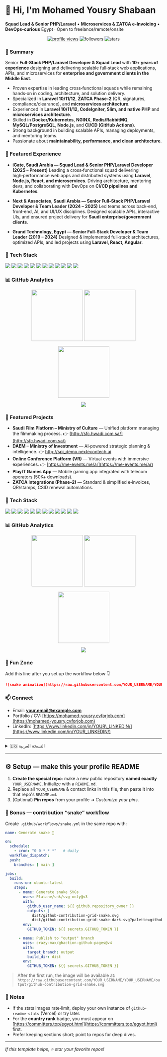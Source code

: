 # 👋 Hi, I'm **Mohamed Yousry Shabaan**

**Squad Lead & Senior PHP/Laravel** • **Microservices & ZATCA e‑Invoicing** • **DevOps‑curious**
Egypt · Open to freelance/remote/onsite

<p align="center">
  <a href="https://komarev.com/ghpvc/?username=mohamedyu3&style=flat-square" target="_blank"><img alt="profile views" src="https://komarev.com/ghpvc/?username=mohamedyu3&style=flat-square" /></a>
  <img alt="followers" src="https://img.shields.io/github/followers/mohamedyu3?label=Followers&style=flat-square" />
  <img alt="stars" src="https://img.shields.io/github/stars/mohamedyu3?affiliations=OWNER,ORGANIZATION_MEMBER&style=flat-square" />
  <!-- Optional: Country rank badge (requires you to appear on committers.top) -->
  <!-- <img alt="rank" src="https://aktive.kerolloz.dev/egypt/mohamedyu3?label=Ranked%20in%20Egypt&rnkPrefix=Rank%20" /> -->
</p>

### 🧭 Summary

Senior **Full‑Stack PHP/Laravel Developer & Squad Lead** with **10+ years of experience** designing and delivering scalable full‑stack web applications, APIs, and microservices for **enterprise and government clients in the Middle East**.

* Proven expertise in leading cross‑functional squads while remaining hands‑on in coding, architecture, and solution delivery.
* Specialized in **Laravel 10/11/12**, **ZATCA Phase‑2** (QR, signatures, compliance/clearance), and **microservices architecture**.
* Experienced in **Laravel 10/11/12, CodeIgniter, Slim, and native PHP** and **microservices architecture**.
* Skilled in **Docker/Kubernetes**, **NGINX**, **Redis/RabbitMQ**, **MySQL/PostgreSQL**, **Node.js**, and **CI/CD (GitHub Actions)**.
* Strong background in building scalable APIs, managing deployments, and mentoring teams.
* Passionate about **maintainability, performance, and clean architecture**.

### 🚀 Featured Experience

* **iGate, Saudi Arabia — Squad Lead & Senior PHP/Laravel Developer (2025 – Present)**
  Leading a cross‑functional squad delivering high‑performance web apps and distributed systems using **Laravel, Node.js, React, and microservices**. Driving architecture, mentoring devs, and collaborating with DevOps on **CI/CD pipelines and Kubernetes**.

* **Next & Associates, Saudi Arabia — Senior Full‑Stack PHP/Laravel Developer & Team Leader (2024 – 2025)**
  Led teams across back‑end, front‑end, AI, and UI/UX disciplines. Designed scalable APIs, interactive UIs, and ensured project delivery for **Saudi enterprise/government clients**.

* **Grand Technology, Egypt — Senior Full‑Stack Developer & Team Leader (2019 – 2024)**
  Designed & implemented full‑stack architectures, optimized APIs, and led projects using **Laravel, React, Angular**.

### 🧰 Tech Stack

<p>
  <img src="https://img.shields.io/badge/PHP-777BB4?logo=php&logoColor=white" />
  <img src="https://img.shields.io/badge/Laravel-FF2D20?logo=laravel&logoColor=white" />
  <img src="https://img.shields.io/badge/Node.js-339933?logo=nodedotjs&logoColor=white" />
  <img src="https://img.shields.io/badge/MySQL-4479A1?logo=mysql&logoColor=white" />
  <img src="https://img.shields.io/badge/PostgreSQL-4169E1?logo=postgresql&logoColor=white" />
  <img src="https://img.shields.io/badge/MongoDB-47A248?logo=mongodb&logoColor=white" />
  <img src="https://img.shields.io/badge/Redis-DC382D?logo=redis&logoColor=white" />
  <img src="https://img.shields.io/badge/RabbitMQ-FF6600?logo=rabbitmq&logoColor=white" />
  <img src="https://img.shields.io/badge/Docker-2496ED?logo=docker&logoColor=white" />
  <img src="https://img.shields.io/badge/Kubernetes-326CE5?logo=kubernetes&logoColor=white" />
  <img src="https://img.shields.io/badge/Nginx-009639?logo=nginx&logoColor=white" />
  <img src="https://img.shields.io/badge/AWS-232F3E?logo=amazonaws&logoColor=white" />
</p>

### 📊 GitHub Analytics

<p align="center">
  <img height="165" src="https://github-readme-stats.vercel.app/api?username=mohamedyu3&show_icons=true&include_all_commits=true" />
  <img height="165" src="https://github-readme-streak-stats.herokuapp.com?user=mohamedyu3" />
</p>
<p align="center">
  <img height="165" src="https://github-readme-stats.vercel.app/api/top-langs/?username=mohamedyu3&layout=compact&langs_count=10" />
</p>
<p align="center">
  <img src="https://github-readme-activity-graph.vercel.app/graph?username=mohamedyu3&theme=github-compact" />
</p>




### 🚀 Featured Projects

* **Saudi Film Platform – Ministry of Culture** — Unified platform managing the filmmaking process.
  👉 [http://sfc.hwadi.com.sa/](http://sfc.hwadi.com.sa/)
* **DAEM – Ministry of Investment** — AI‑powered strategic planning & intelligence.
  👉 [http://spi\_demo.nextecontech.ai](http://spi_demo.nextecontech.ai)
* **Online Conference Platform (VR)** — Virtual events with immersive experiences.
  👉 [https://me-events.me/ar](https://me-events.me/ar)
* **PlayIT Games App** — Mobile gaming app integrated with telecom operators (50K+ downloads).
* **ZATCA Integrations (Phase‑2)** — Standard & simplified e‑invoices, QR/stamps, CSID renewal automations.

### 🧰 Tech Stack

<p>
  <img src="https://img.shields.io/badge/PHP-777BB4?logo=php&logoColor=white" />
  <img src="https://img.shields.io/badge/Laravel-FF2D20?logo=laravel&logoColor=white" />
  <img src="https://img.shields.io/badge/MySQL-4479A1?logo=mysql&logoColor=white" />
  <img src="https://img.shields.io/badge/PostgreSQL-4169E1?logo=postgresql&logoColor=white" />
  <img src="https://img.shields.io/badge/Redis-DC382D?logo=redis&logoColor=white" />
  <img src="https://img.shields.io/badge/RabbitMQ-FF6600?logo=rabbitmq&logoColor=white" />
  <img src="https://img.shields.io/badge/Docker-2496ED?logo=docker&logoColor=white" />
  <img src="https://img.shields.io/badge/Kubernetes-326CE5?logo=kubernetes&logoColor=white" />
  <img src="https://img.shields.io/badge/Nginx-009639?logo=nginx&logoColor=white" />
  <img src="https://img.shields.io/badge/GitHub%20Actions-2088FF?logo=githubactions&logoColor=white" />
  <img src="https://img.shields.io/badge/AWS-232F3E?logo=amazonaws&logoColor=white" />
  <img src="https://img.shields.io/badge/Node.js-339933?logo=nodedotjs&logoColor=white" />
</p>

### 📊 GitHub Analytics

<p align="center">
  <img height="165" src="https://github-readme-stats.vercel.app/api?username=YOUR_USERNAME&show_icons=true&include_all_commits=true" />
  <img height="165" src="https://github-readme-streak-stats.herokuapp.com?user=YOUR_USERNAME" />
</p>
<p align="center">
  <img height="165" src="https://github-readme-stats.vercel.app/api/top-langs/?username=YOUR_USERNAME&layout=compact&langs_count=10" />
</p>
<p align="center">
  <img src="https://github-readme-activity-graph.vercel.app/graph?username=YOUR_USERNAME&theme=github-compact" />
</p>

<!-- 🏆 Optional trophies -->

<!-- <p align="center">
  <img src="https://github-profile-trophy.vercel.app/?username=YOUR_USERNAME&margin-w=8&margin-h=8&column=6" />
</p> -->

### 🐍 Fun Zone

Add this line after you set up the workflow below 👇

```md
![snake animation](https://raw.githubusercontent.com/YOUR_USERNAME/YOUR_USERNAME/output/github-contribution-grid-snake.svg)
```

### 📫 Connect

* Email: **[your.email@example.com](mailto:your.email@example.com)**
* Portfolio / CV: [https://mohamed-yousry.cvforjob.com](https://mohamed-yousry.cvforjob.com)
* LinkedIn: [https://www.linkedin.com/in/YOUR\_LINKEDIN/](https://www.linkedin.com/in/YOUR_LINKEDIN/)

---

<details>
<summary>🇪🇬 النسخة العربية</summary>

**محمد يسري شعبان** — **تقني نظم / قائد فريق Laravel** متخصص في **الفوترة الإلكترونية ZATCA (المرحلة الثانية)** و**هندسة الميكروسيرفيس**، مع خبرة واسعة في **Docker/Kubernetes** و**CI/CD**.
أهم المشاريع: منصة التصوير السينمائي (وزارة الثقافة)، منصة DAEM (وزارة الاستثمار)، منصة المؤتمرات الافتراضية، وتكاملات ZATCA الكاملة (توقيع، QR، تصديق/تفويض).

</details>

---

## ⚙️ Setup — make this your profile README

1. **Create the special repo**: make a new public repository **named exactly** `YOUR_USERNAME`. Initialize with a `README.md`.
2. Replace all `YOUR_USERNAME` & contact links in this file, then paste it into that repo's `README.md`.
3. (Optional) **Pin repos** from your profile ➜ *Customize your pins*.

### 🐍 Bonus — contribution “snake” workflow

Create `.github/workflows/snake.yml` in the same repo with:

```yaml
name: Generate snake 🐍

on:
  schedule:
    - cron: "0 0 * * *"   # daily
  workflow_dispatch:
  push:
    branches: [ main ]

jobs:
  build:
    runs-on: ubuntu-latest
    steps:
      - name: Generate snake SVGs
        uses: Platane/snk/svg-only@v3
        with:
          github_user_name: ${{ github.repository_owner }}
          outputs: |
            dist/github-contribution-grid-snake.svg
            dist/github-contribution-grid-snake-dark.svg?palette=github-dark
        env:
          GITHUB_TOKEN: ${{ secrets.GITHUB_TOKEN }}

      - name: Publish to "output" branch
        uses: crazy-max/ghaction-github-pages@v4
        with:
          target_branch: output
          build_dir: dist
        env:
          GITHUB_TOKEN: ${{ secrets.GITHUB_TOKEN }}
```

> After the first run, the image will be available at:
> `https://raw.githubusercontent.com/YOUR_USERNAME/YOUR_USERNAME/output/github-contribution-grid-snake.svg`

### 🔎 Notes

* If the stats images rate‑limit, deploy your own instance of `github-readme-stats` (Vercel) or try later.
* For the **country rank** badge, you must appear on [https://committers.top/egypt.html](https://committers.top/egypt.html) first.
* Prefer keeping sections short; point to repos for deep dives.

---

*If this template helps, ⭐ star your favorite repos!*
